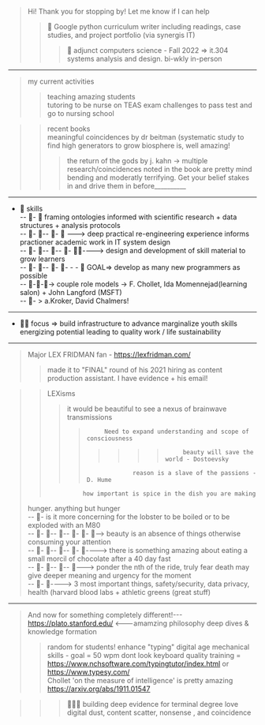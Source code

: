 > Hi! Thank you for stopping by! Let me know if I can help  
>> 👋 Google python curriculum writer including readings, case studies, and project portfolio (via synergis IT)  
>>> 👋 adjunct computers science - Fall 2022 => it.304 systems analysis and design. bi-wkly in-person  
-------------
> my current activities  
>> teaching amazing students  
>> tutoring to be nurse on TEAS exam challenges to pass test and go to nursing school  

>> recent books  
>> meaningful coincidences by dr beitman (systematic study to find high generators to grow biosphere is, well amazing!  
>>> the return of the gods by j. kahn -> multiple research/coincidences noted in the book are pretty mind bending and moderatly terrifying. Get your belief stakes in and drive them in before__________  

-------------
- 👋 skills  
-- 👀- 👀  framing ontologies informed with scientific research + data structures + analysis protocols  
-- 👀- 👀-- 👀- 👀 ---> deep practical re-engineering experience informs practioner academic work in IT system design  
-- 👀- 👀-- 👀-- 👀- 👀✨----> design and development of skill material to grow learners  
-- 👀- 👀-- 👀- 👀-  - - 👋  GOAL=> develop as many new programmers as possible  
-- 👀-👀-👀-> couple role models -> F. Chollet, Ida Momennejad(learning salon) + John Langford (MSFT)  
-- 👀- > a.Kroker, David Chalmers!  
-----------
- 👋👋 focus => build infrastructure to advance marginalize youth skills energizing potential leading to quality work / life sustainability
- ---------
> Major LEX FRIDMAN fan - https://lexfridman.com/  
>> made it to "FINAL" round of his 2021 hiring as content production assistant. I have evidence + his email!
 
>>LEXisms  
>>>it would be beautiful to see a nexus of brainwave transmissions  
>>>>          Need to expand understanding and scope of consciousness   
>>>> >>>>          beauty will save the world - Dostoevsky   
>>>>                  reason is a slave of the passions - D. Hume  
>>               how important is spice in the dish you are making  
>  hunger. anything but hunger  
-- 👀-   is it more concerning for the lobster to be boiled or to be exploded with an M80  
-- 👀- 👀-- 👀-- 👀- 👀- 👀--> beauty is an absence of things otherwise consuming your attention  
-- 👀- 👀-- 👀-- 👀- 👀----> there is something amazing about eating a small morcil of chocolate after a 40 day fast   
-- 👀- 👀-- 👀-- 👀---> ponder the nth of the ride, truly fear death may give deeper meaning and urgency for the moment  
-- 👀- 👀---->  3 most important things, safety/security, data privacy, health (harvard blood labs + athletic greens (great stuff)   

--------------------
> And now for something completely different!---  https://plato.stanford.edu/  <---amamzing philosophy deep dives & knowledge formation
>> random for students!
>> enhance "typing" digital age mechanical skills - goal = 50 wpm dont look keyboard 
> quality training = https://www.nchsoftware.com/typingtutor/index.html or https://www.typesy.com/  
>Chollet 'on the measure of intelligence' is pretty amazing 
>>https://arxiv.org/abs/1911.01547

>>>👋👋👋    building deep evidence for terminal degree love digital dust, content scatter, nonsense , and coincidence
